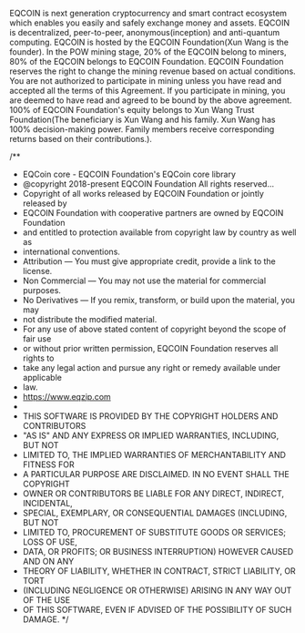 EQCOIN is next generation cryptocurrency and smart contract ecosystem which enables you easily and safely exchange money and assets. EQCOIN is decentralized, peer-to-peer, anonymous(inception) and anti-quantum computing. 
EQCOIN is hosted by the EQCOIN Foundation(Xun Wang is the founder). In the POW mining stage, 20% of the EQCOIN belong to miners, 80% of the EQCOIN belongs to EQCOIN Foundation. EQCOIN Foundation reserves the right to change the mining revenue based on actual conditions. You are not authorized to participate in mining unless you have read and accepted all the terms of this Agreement. If you participate in mining, you are deemed to have read and agreed to be bound by the above agreement. 100% of EQCOIN Foundation's equity belongs to Xun Wang Trust Foundation(The beneficiary is Xun Wang and his family. Xun Wang has 100% decision-making power. Family members receive corresponding returns based on their contributions.). 

/**
 * EQCoin core - EQCOIN Foundation's EQCoin core library
 * @copyright 2018-present EQCOIN Foundation All rights reserved...
 * Copyright of all works released by EQCOIN Foundation or jointly released by
 * EQCOIN Foundation with cooperative partners are owned by EQCOIN Foundation
 * and entitled to protection available from copyright law by country as well as
 * international conventions.
 * Attribution — You must give appropriate credit, provide a link to the license.
 * Non Commercial — You may not use the material for commercial purposes.
 * No Derivatives — If you remix, transform, or build upon the material, you may
 * not distribute the modified material.
 * For any use of above stated content of copyright beyond the scope of fair use
 * or without prior written permission, EQCOIN Foundation reserves all rights to
 * take any legal action and pursue any right or remedy available under applicable
 * law.
 * https://www.eqzip.com
 * 
 * THIS SOFTWARE IS PROVIDED BY THE COPYRIGHT HOLDERS AND CONTRIBUTORS
 * "AS IS" AND ANY EXPRESS OR IMPLIED WARRANTIES, INCLUDING, BUT NOT
 * LIMITED TO, THE IMPLIED WARRANTIES OF MERCHANTABILITY AND FITNESS FOR
 * A PARTICULAR PURPOSE ARE DISCLAIMED. IN NO EVENT SHALL THE COPYRIGHT
 * OWNER OR CONTRIBUTORS BE LIABLE FOR ANY DIRECT, INDIRECT, INCIDENTAL,
 * SPECIAL, EXEMPLARY, OR CONSEQUENTIAL DAMAGES (INCLUDING, BUT NOT
 * LIMITED TO, PROCUREMENT OF SUBSTITUTE GOODS OR SERVICES; LOSS OF USE,
 * DATA, OR PROFITS; OR BUSINESS INTERRUPTION) HOWEVER CAUSED AND ON ANY
 * THEORY OF LIABILITY, WHETHER IN CONTRACT, STRICT LIABILITY, OR TORT
 * (INCLUDING NEGLIGENCE OR OTHERWISE) ARISING IN ANY WAY OUT OF THE USE
 * OF THIS SOFTWARE, EVEN IF ADVISED OF THE POSSIBILITY OF SUCH DAMAGE.
 */
